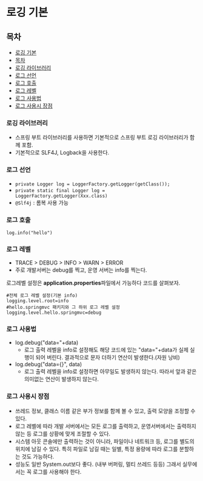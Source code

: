 # 로깅 기본

## 목차
- [로깅 기본](#로깅-기본)
- [목차](#목차)
- [로깅 라이브러리](#로깅-라이브러리)
- [로그 선언](#로그-선언)
- [로그 호출](#로그-호출)
- [로그 레벨](#로그-레벨)
- [로그 사용법](#로그-사용법)
- [로그 사용시 장점](#로그-사용시-장점)

### 로깅 라이브러리

- 스프링 부트 라이브러리를 사용하면 기본적으로 스프링 부트 로깅 라이브러리가 함께 포함.
- 기본적으로 SLF4J, Logback을 사용한다.

### 로그 선언
- `private Logger log = LoggerFactory.getLogger(getClass());`
- `private static final Logger log = LoggerFactory.getLogger(Xxx.class)`
- `@Slf4j` : 롬복 사용 가능

### 로그 호출

`log.info("hello")`

### 로그 레벨 
- TRACE > DEBUG > INFO > WARN > ERROR
- 주로 개발서버는 debug를 찍고, 운영 서버는 info를 찍는다.

로그레벨 설정은 **application.properties**파일에서 가능하다 코드를 살펴보자.
```
#전체 로그 레벨 설정(기본 info)
logging.level.root=info
#hello.springmvc 패키지와 그 하위 로그 레벨 설정
logging.level.hello.springmvc=debug
```

### 로그 사용법

- log.debug("data="+data)
    - 로그 출력 레벨을 info로 설정해도 해당 코드에 있는 "data="+data가 실제 실행이 되어 버린다. 결과적으로 문자 더하기 연산이 발생한다.(자원 낭비)
- log.debug("data={}", data)
    - 로그 출력 레벨을 info로 설정하면 아무일도 발생하지 않는다. 따라서 앞과 같은 의미없는 연산이 발생하지 않는다.

### 로그 사용시 장점
- 쓰레드 정보, 클래스 이름 같은 부가 정보를 함께 볼 수 있고, 출력 모양을 조정할 수 있다.
- 로그 레벨에 따라 개발 서버에서는 모든 로그를 출력하고, 운영서버에서는 출력하지 않는 등 로그를 상황에 맞게 조절할 수 있다.
- 시스템 아웃 콘솔에만 출력하는 것이 아니라, 파일이나 네트워크 등, 로그를 별도의 위치에 남길 수 있다. 특히 파일로 남길 때는 일별, 특정 용량에 따라 로그를 분할하는 것도 가능하다.
- 성능도 일반 System.out보다 좋다. (내부 버퍼링, 멀티 쓰레드 등등) 그래서 실무에서는 꼭 로그를 사용해야 한다.
